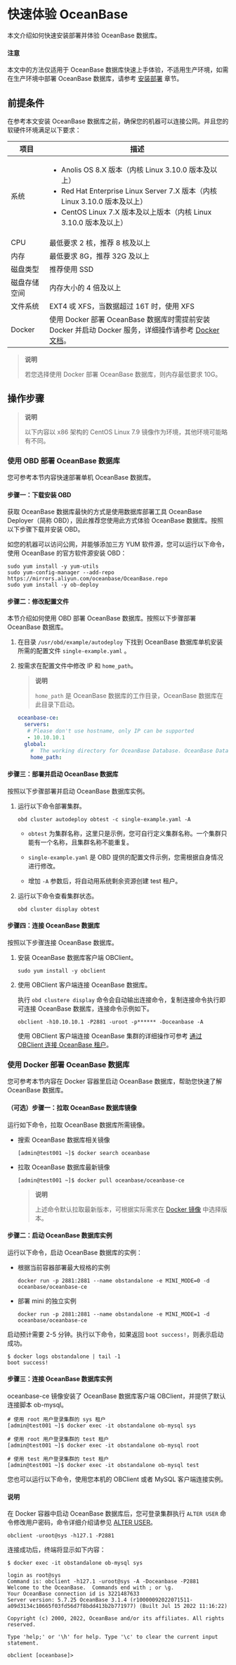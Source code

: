 # 快速体验 OceanBase

本文介绍如何快速安装部署并体验 OceanBase 数据库。

<main id="notice" type='notice'>
  <h4>注意</h4>
  <p>本文中的方法仅适用于 OceanBase 数据库快速上手体验，不适用生产环境，如需在生产环境中部署 OceanBase 数据库，请参考 <a href="../300.installation-and-deployment/100.deployment-overview.md">安装部署</a> 章节。</p>
</main>

## 前提条件

在参考本文安装 OceanBase 数据库之前，确保您的机器可以连接公网。并且您的软硬件环境满足以下要求：

| 项目 | 描述 |
| --- | --- |
|系统|<ul><li>Anolis OS 8.X 版本（内核 Linux 3.10.0 版本及以上）</li><li>Red Hat Enterprise Linux Server 7.X 版本（内核 Linux 3.10.0 版本及以上）</li><li>CentOS Linux 7.X 版本及以上版本（内核 Linux 3.10.0 版本及以上）</li></ul>|
|CPU|最低要求 2 核，推荐 8 核及以上|
|内存|最低要求 8G，推荐 32G 及以上|
|磁盘类型|推荐使用 SSD|
|磁盘存储空间|内存大小的 4 倍及以上|
|文件系统|EXT4 戓 XFS，当数据超过 16T 时，使用 XFS|
| Docker | 使用 Docker 部署 OceanBase 数据库时需提前安装 Docker 并启动 Docker 服务，详细操作请参考 [Docker 文档](https://docs.docker.com/get-docker/)。 |

> **说明**
>
> 若您选择使用 Docker 部署 OceanBase 数据库，则内存最低要求 10G。

## 操作步骤

> **说明**
>
> 以下内容以 x86 架构的 CentOS Linux 7.9 镜像作为环境，其他环境可能略有不同。

### 使用 OBD 部署 OceanBase 数据库

您可参考本节内容快速部署单机 OceanBase 数据库。

#### 步骤一：下载安装 OBD

获取 OceanBase 数据库最快的方式是使用数据库部署工具 OceanBase Deployer（简称 OBD），因此推荐您使用此方式体验 OceanBase 数据库。按照以下步骤下载并安装 OBD。

如您的机器可以访问公网，并能够添加三方 YUM 软件源，您可以运行以下命令，使用 OceanBase 的官方软件源安装 OBD：

``` shell
sudo yum install -y yum-utils
sudo yum-config-manager --add-repo https://mirrors.aliyun.com/oceanbase/OceanBase.repo
sudo yum install -y ob-deploy
```

#### 步骤二：修改配置文件

本节介绍如何使用 OBD 部署 OceanBase 数据库。按照以下步骤部署 OceanBase 数据库。

1. 在目录 `/usr/obd/example/autodeploy` 下找到 OceanBase 数据库单机安装所需的配置文件 `single-example.yaml` 。

2. 按需求在配置文件中修改 IP 和 `home_path`。

   > **说明**
   >
   > `home_path` 是 OceanBase 数据库的工作目录，OceanBase 数据库在此目录下启动。

   ```yaml
   oceanbase-ce:
     servers:
      # Please don't use hostname, only IP can be supported
      - 10.10.10.1
     global:
       #  The working directory for OceanBase Database. OceanBase Database is started under this directory. This is a required field.
       home_path: 
   ```

#### 步骤三：部署并启动 OceanBase 数据库

按照以下步骤部署并启动 OceanBase 数据库实例。

1. 运行以下命令部署集群。

   ```shell
   obd cluster autodeploy obtest -c single-example.yaml -A
   ```

   * `obtest` 为集群名称，这里只是示例，您可自行定义集群名称。一个集群只能有一个名称，且集群名称不能重复。

   * `single-example.yaml` 是 OBD 提供的配置文件示例，您需根据自身情况进行修改。

   * 增加 `-A` 参数后，将自动用系统剩余资源创建 test 租户。

2. 运行以下命令查看集群状态。

   ```shell
   obd cluster display obtest
   ```

#### 步骤四：连接 OceanBase 数据库

按照以下步骤连接 OceanBase 数据库。

1. 安装 OceanBase 数据库客户端 OBClient。

   ```shell
   sudo yum install -y obclient
   ```

2. 使用 OBClient 客户端连接 OceanBase 数据库。

   执行 `obd clustere display` 命令会自动输出连接命令，复制连接命令执行即可连接 OceanBase 数据库，连接命令示例如下。

   ```shell
   obclient -h10.10.10.1 -P2881 -uroot -p****** -Doceanbase -A
   ```

   使用 OBClient 客户端连接 OceanBase 集群的详细操作可参考 [通过 OBClient 连接 OceanBase 租户](../../1400.developer-guide/000.connect-to-oceanbase-database/300.connect-oceanbase-tenants-through-obclient.md)。

### 使用 Docker 部署 OceanBase 数据库

您可参考本节内容在 Docker 容器里启动 OceanBase 数据库，帮助您快速了解 OceanBase 数据库。

#### （可选）步骤一：拉取 OceanBase 数据库镜像

运行如下命令，拉取 OceanBase 数据库所需镜像。

* 搜索 OceanBase 数据库相关镜像
  
  ```shell
  [admin@test001 ~]$ docker search oceanbase
  ```

* 拉取 OceanBase 数据库最新镜像
  
  ```shell
  [admin@test001 ~]$ docker pull oceanbase/oceanbase-ce
  ```

  > **说明**
  >
  > 上述命令默认拉取最新版本，可根据实际需求在 [Docker 镜像](https://hub.docker.com/r/oceanbase/oceanbase-ce/tags) 中选择版本。

#### 步骤二：启动 OceanBase 数据库实例

运行以下命令，启动 OceanBase 数据库的实例：

* 根据当前容器部署最大规格的实例

  ```shell
  docker run -p 2881:2881 --name obstandalone -e MINI_MODE=0 -d oceanbase/oceanbase-ce
  ```
  
* 部署 mini 的独立实例

  ```shell
  docker run -p 2881:2881 --name obstandalone -e MINI_MODE=1 -d oceanbase/oceanbase-ce
  ```

启动预计需要 2-5 分钟。执行以下命令，如果返回 `boot success!`，则表示启动成功。

```shell
$ docker logs obstandalone | tail -1
boot success!
```

#### 步骤三：连接 OceanBase 数据库实例

oceanbase-ce 镜像安装了 OceanBase 数据库客户端 OBClient，并提供了默认连接脚本 ob-mysql。

```shell
# 使用 root 用户登录集群的 sys 租户
[admin@test001 ~]$ docker exec -it obstandalone ob-mysql sys

# 使用 root 用户登录集群的 test 租户
[admin@test001 ~]$ docker exec -it obstandalone ob-mysql root

# 使用 test 用户登录集群的 test 租户
[admin@test001 ~]$ docker exec -it obstandalone ob-mysql test
```

您也可以运行以下命令，使用您本机的 OBClient 或者 MySQL 客户端连接实例。

<main id="notice" type='explain'>
  <h4>说明</h4>
  <p>在 Docker 容器中启动 OceanBase 数据库后，您可登录集群执行 <code>ALTER USER</code> 命令修改用户密码，命令详细介绍请参见 <a href='../../1400.developer-guide/700.sql-reference/500.sql-statements/1000.alter-user.md'>ALTER USER</a>。</p>
</main>

```shell
obclient -uroot@sys -h127.1 -P2881
```

连接成功后，终端将显示如下内容：

```shell
$ docker exec -it obstandalone ob-mysql sys

login as root@sys
Command is: obclient -h127.1 -uroot@sys -A -Doceanbase -P2881
Welcome to the OceanBase.  Commands end with ; or \g.
Your OceanBase connection id is 3221487633
Server version: 5.7.25 OceanBase 3.1.4 (r10000092022071511-a09d3134c10665f03fd56d7f8bdd413b2b771977) (Built Jul 15 2022 11:16:22)

Copyright (c) 2000, 2022, OceanBase and/or its affiliates. All rights reserved.

Type 'help;' or '\h' for help. Type '\c' to clear the current input statement.

obclient [oceanbase]>
```
